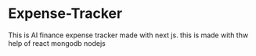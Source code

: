 # Expense-Tracker
This is AI finance expense tracker made with next js. this is made with thw help of react  mongodb nodejs

